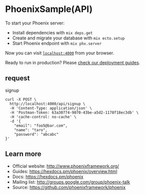 # PhoenixSample(API)

To start your Phoenix server:

  * Install dependencies with `mix deps.get`
  * Create and migrate your database with `mix ecto.setup`
  * Start Phoenix endpoint with `mix phx.server`

Now you can visit [`localhost:4000`](http://localhost:4000) from your browser.

Ready to run in production? Please [check our deployment guides](https://hexdocs.pm/phoenix/deployment.html).

## request
signup
```
curl -X POST \
  http://localhost:4000/api/signup \
  -H 'Content-Type: application/json' \
  -H 'Postman-Token: 63a30774-9070-43be-a5d2-1178f18ec3db' \
  -H 'cache-control: no-cache' \
  -d '{
	"email": "foo5@bar.com",
	"name": "taro",
	"password": "abcabc"
}'
```

## Learn more

  * Official website: http://www.phoenixframework.org/
  * Guides: https://hexdocs.pm/phoenix/overview.html
  * Docs: https://hexdocs.pm/phoenix
  * Mailing list: http://groups.google.com/group/phoenix-talk
  * Source: https://github.com/phoenixframework/phoenix
